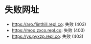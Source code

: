 # 失败网址
- https://aro.flinthill.repl.co: 失败 (403)
- https://moo.zxco.repl.co: 失败 (403)
- https://ys.pyxzp.repl.co: 失败 (403)
